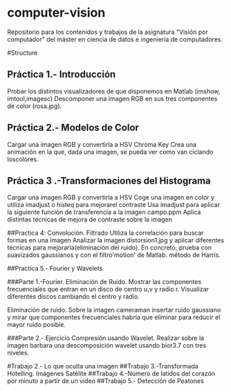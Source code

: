 # computer-vision
Repositorio para los contenidos y trabajos de la asignatura "Visión por computador" del máster en ciencia de datos e ingeniería de computadores. 

#Structure

## Práctica 1.- Introducción 
Probar los distintos visualizadores de que disponemos en Matlab (imshow, imtool,imagesc)
Descomponer una imagen RGB en sus tres componentes de color (rosa.jpg).

## Práctica 2.- Modelos de Color
Cargar una imagen RGB y convertirla a HSV
Chroma Key
Crea una animación en la que, dada una imagen, se pueda ver como van ciclando loscolores. 


## Práctica 3 .-Transformaciones del Histograma
Cargar una imagen RGB y convertirla a HSV
Coge una imagen en color y utiliza imadjust o histeq para mejorarel contraste
Usa imadjust para aplicar la siguiente función de transferencia a la imagen campo.ppm
Aplica distintas técnicas de mejora de contraste sobre la imagen

##Practica 4: Convolución. Filtrado
Utiliza la correlación para buscar formas en una imagen
Analizar   la   imagen   distorsion1.jpg   y   aplicar   diferentes   técnicas   para   mejorarla(eliminación del ruido). En concreto, prueba con suavizados gaussianos y con el filtro'motion' de Matlab.
método de Harris.

##Practica 5.- Fourier y Wavelets

###Parte 1.-Fourier. Eliminación de Ruido.
Mostrar las componentes frecuenciales que entran en un disco de centro u,v y radio r. Visualizar diferentes discos cambiando el centro y radio.

Eliminación de ruido. Sobre la imagen cameraman insertar ruido gaussiano y mirar que componentes frecuenciales habría que eliminar para reducir el mayor ruido posible.

###Parte 2.- Ejercicio Compresión usando Wavelet.
Realizar sobre la imagen barbara una descomposición wavelet usando bior3.7 con tres niveles.

#Trabajo 2.- Lo que oculta una imagen
##Trabajo 3.-Transformada Hotelling. Imágenes Satélite
##Trabajo 4.-Número de latidos del corazón por minuto a partir de un vídeo
##Trabajo 5.- Detección de Peatones
